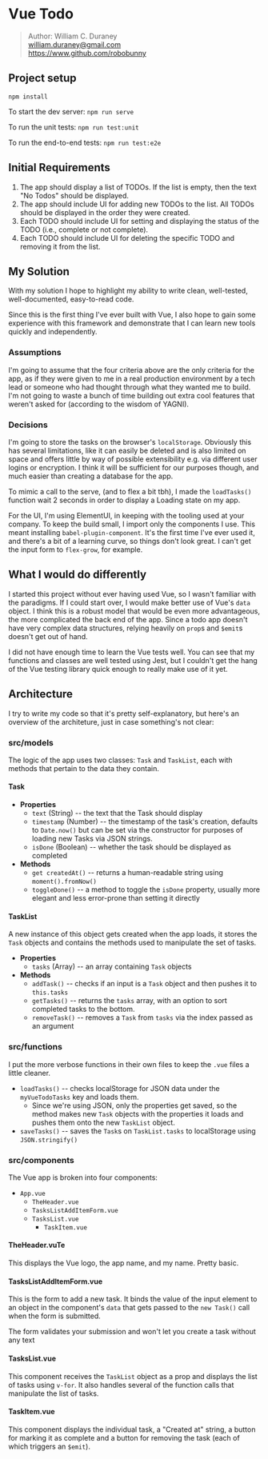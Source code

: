 # Vue Todo

> Author: William C. Duraney  
> william.duraney@gmail.com  
> https://www.github.com/robobunny

## Project setup
```
npm install
```

To start the dev server: `npm run serve`

To run the unit tests: `npm run test:unit`

To run the end-to-end tests: `npm run test:e2e`

## Initial Requirements

1. The app should display a list of TODOs. If the list is empty, then the text "No Todos" should be displayed.
2. The app should include UI for adding new TODOs to the list. All TODOs should be displayed in the order they were created.
3. Each TODO should include UI for setting and displaying the status of the TODO (i.e., complete or not complete).
4. Each TODO should include UI for deleting the specific TODO and removing it from the list.

## My Solution

With my solution I hope to highlight my ability to write clean, well-tested, well-documented, easy-to-read code. 

Since this is the first thing I've ever built with Vue, I also hope to gain some experience with this framework and demonstrate that I can learn new tools quickly and independently.

### Assumptions

I'm going to assume that the four criteria above are the only criteria for the app, as if they were given to me in a real production environment by a tech lead or someone who had thought through what they wanted me to build. I'm not going to waste a bunch of time building out extra cool features that weren't asked for (according to the wisdom of YAGNI).

### Decisions

I'm going to store the tasks on the browser's `localStorage`. Obviously this has several limitations, like it can easily be deleted and is also limited on space and offers little by way of possible extensibility e.g. via different user logins or encryption. I think it will be sufficient for our purposes though, and much easier than creating a database for the app.

To mimic a call to the serve, (and to flex a bit tbh), I made the `loadTasks()` function wait 2 seconds in order to display a Loading state on my app.

For the UI, I'm using ElementUI, in keeping with the tooling used at your company. To keep the build small, I import only the components I use. This meant installing `babel-plugin-component`. It's the first time I've ever used it, and there's a bit of a learning curve, so things don't look great. I can't get the input form to `flex-grow`, for example.

## What I would do differently

I started this project without ever having used Vue, so I wasn't familiar with the paradigms. If I could start over, I would make better use of Vue's `data` object. I think this is a robust model that would be even more advantageous, the more complicated the back end of the app. Since a todo app doesn't have very complex data structures, relying heavily on `prop`s and `$emit`s doesn't get out of hand.

I did not have enough time to learn the Vue tests well. You can see that my functions and classes are well tested using Jest, but I couldn't get the hang of the Vue testing library quick enough to really make use of it yet.

## Architecture

I try to write my code so that it's pretty self-explanatory, but here's an overview of the architeture, just in case something's not clear:

### src/models

The logic of the app uses two classes: `Task` and `TaskList`, each with methods that pertain to the data they contain.

#### Task

* **Properties**
    * `text` (String) -- the text that the Task should display
    * `timestamp` (Number) -- the timestamp of the task's creation, defaults to `Date.now()` but can be set via the constructor for purposes of loading new Tasks via JSON strings.
    * `isDone` (Boolean) -- whether the task should be displayed as completed
* **Methods**
    * `get createdAt()` -- returns a human-readable string using `moment().fromNow()`
    * `toggleDone()` -- a method to toggle the `isDone` property, usually more elegant and less error-prone than setting it directly

#### TaskList

A new instance of this object gets created when the app loads, it stores the `Task` objects and contains the methods used to manipulate the set of tasks.

* **Properties**
    * `tasks` (Array) -- an array containing `Task` objects
* **Methods**
    * `addTask()` -- checks if an input is a `Task` object and then pushes it to `this.tasks`
    * `getTasks()` -- returns the `tasks` array, with an option to sort completed tasks to the bottom.
    * `removeTask()` -- removes a `Task` from `tasks` via the index passed as an argument

### src/functions

I put the more verbose functions in their own files to keep the `.vue` files a little cleaner. 

* `loadTasks()` -- checks localStorage for JSON data under the `myVueTodoTasks` key and loads them. 
    * Since we're using JSON, only the properties get saved, so the method makes new `Task` objects with the properties it loads and pushes them onto the new `TaskList` object.
* `saveTasks()` -- saves the `Task`s on `TaskList.tasks` to localStorage using `JSON.stringify()`

### src/components

The Vue app is broken into four components:

* `App.vue`
    * `TheHeader.vue`
    * `TasksListAddItemForm.vue`
    * `TasksList.vue`
        * `TaskItem.vue`

#### TheHeader.vuTe

This displays the Vue logo, the app name, and my name. Pretty basic.

#### TasksListAddItemForm.vue

This is the form to add a new task. It binds the value of the input element to an object in the component's `data` that gets passed to the `new Task()` call when the form is submitted.

The form validates your submission and won't let you create a task without any text

#### TasksList.vue

This component receives the `TaskList` object as a prop and displays the list of tasks using `v-for`. It also handles several of the function calls that manipulate the list of tasks.

#### TaskItem.vue

This component displays the individual task, a "Created at" string, a button for marking it as complete and a button for removing the task (each of which triggers an `$emit`).